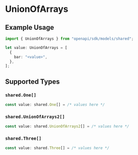 # UnionOfArrays

## Example Usage

```typescript
import { UnionOfArrays } from "openapi/sdk/models/shared";

let value: UnionOfArrays = [
  {
    bar: "<value>",
  },
];
```

## Supported Types

### `shared.One[]`

```typescript
const value: shared.One[] = /* values here */
```

### `shared.UnionOfArrays2[]`

```typescript
const value: shared.UnionOfArrays2[] = /* values here */
```

### `shared.Three[]`

```typescript
const value: shared.Three[] = /* values here */
```


